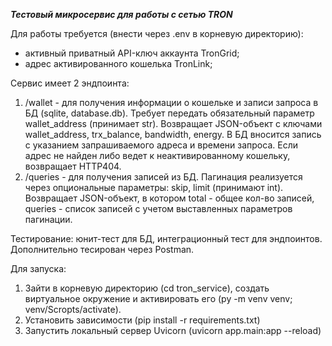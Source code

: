 ***Тестовый микросервис для работы с сетью TRON***

Для работы требуется (внести через .env в корневую директорию):
 - активный приватный API-ключ аккаунта TronGrid;
 - адрес активированного кошелька TronLink;

Сервис имеет 2 эндпоинта:
1) /wallet - для получения информации о кошельке и записи запроса в БД (sqlite, database.db). 
Требует передать обязательный параметр wallet_address (принимает str). 
Возвращает JSON-объект с ключами wallet_address, trx_balance, bandwidth, energy. 
В БД вносится запись с указанием запрашиваемого адреса и времени запроса.
Если адрес не найден либо ведет к неактивированному кошельку, возвращает HTTP404.
2) /queries - для получения записей из БД. 
Пагинация реализуется через опциональные параметры: skip, limit (принимают int).
Возвращает JSON-объект, в котором total - общее кол-во записей, queries - список записей с учетом выставленных параметров пагинации.

Тестирование: юнит-тест для БД, интеграционный тест для эндпоинтов.
Дополнительно тесирован через Postman.


Для запуска:
1. Зайти в корневую директорию (cd tron_service), создать виртуальное окружение и активировать его (py -m venv venv; venv/Scropts/activate).
2. Установить зависимости (pip install -r requirements.txt)
3. Запустить локальный сервер Uvicorn (uvicorn app.main:app --reload)
